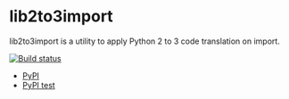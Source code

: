# lib2to3import
lib2to3import is a utility to apply Python 2 to 3 code translation on import.

[![Build status](https://img.shields.io/appveyor/ci/sakurai_youhei/lib2to3import/master.svg?label=Python%203.4%20to%203.8)](https://ci.appveyor.com/project/sakurai_youhei/lib2to3import/branch/master)

- [PyPI](https://pypi.python.org/pypi/lib2to3import)
- [PyPI test](https://testpypi.python.org/pypi/lib2to3import)
